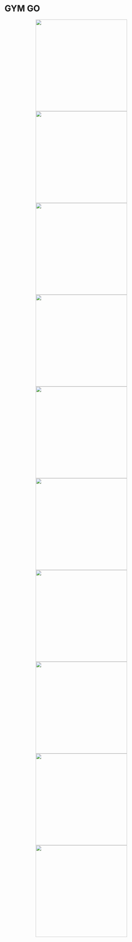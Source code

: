 # GYM GO

<div align="center">
    <center>
        <img src="/images/1.png" width="300">
        <img src="/images/2.png" width="300">
        <img src="/images/3.png" width="300">
    </center>
</div>
<div align="center">
    <center>
        <img src="/images/4.png" width="300">
        <img src="/images/5.png" width="300">
        <img src="/images/6.png" width="300">
    </center>
</div>
<div align="center">
    <center>
        <img src="/images/7.png" width="300">
        <img src="/images/8.png" width="300">
        <img src="/images/9.png" width="300">
    </center>
</div>
<div align="center">
    <center>
        <img src="/images/10.png" width="300">
    </center>
</div>
